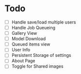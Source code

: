 # Todo

- [ ] Handle save/load multiple users
- [ ] Handle Job Queueing
- [ ] Gallery View
- [ ] Model Download
- [ ] Queued items view
- [ ] User Info
- [ ] Persistent Storage of settings
- [ ] About Page
- [ ] Toggle for Shared images
